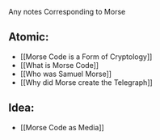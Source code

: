 Any notes Corresponding to Morse

## Atomic:
- [[Morse Code is a Form of Cryptology]]
- [[What is Morse Code]]
- [[Who was Samuel Morse]]
- [[Why did Morse create the Telegraph]]

## Idea:
- [[Morse Code as Media]]